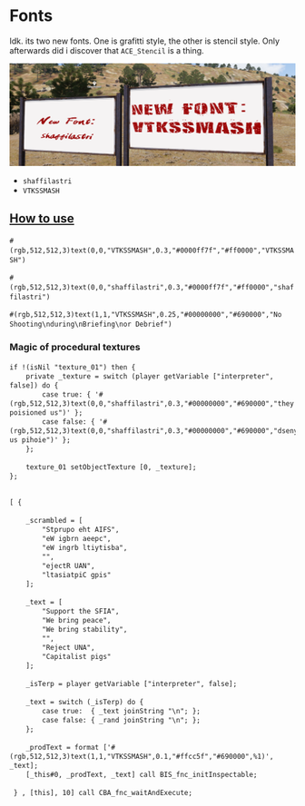 # Fonts
Idk. its two new fonts. One is grafitti style, the other is stencil style. Only afterwards did i discover that `ACE_Stencil` is a thing.

![alt text](/img/readme/fonts.png)

- `shaffilastri`
- `VTKSSMASH`


## [How to use](https://community.bistudio.com/wiki/Procedural_Textures#Text)

`#(rgb,512,512,3)text(0,0,"VTKSSMASH",0.3,"#0000ff7f","#ff0000","VTKSSMASH")`

`#(rgb,512,512,3)text(0,0,"shaffilastri",0.3,"#0000ff7f","#ff0000","shaffilastri")`

`#(rgb,512,512,3)text(1,1,"VTKSSMASH",0.25,"#00000000","#690000","No Shooting\nduring\nBriefing\nor Debrief")`

### Magic of procedural textures

```sqf
if !(isNil "texture_01") then {
    private _texture = switch (player getVariable ["interpreter", false]) do { 
        case true: { '#(rgb,512,512,3)text(0,0,"shaffilastri",0.3,"#00000000","#690000","they poisioned us")' }; 
        case false: { '#(rgb,512,512,3)text(0,0,"shaffilastri",0.3,"#00000000","#690000","dsenyto us pihoie")' }; 
    }; 

    texture_01 setObjectTexture [0, _texture]; 
};
```


```sqf

[ { 
    
    _scrambled = [ 
        "Stprupo eht AIFS", 
        "eW igbrn aeepc", 
        "eW ingrb ltiytisba", 
        "", 
        "ejectR UAN", 
        "ltasiatpiC gpis" 
    ]; 

    _text = [ 
        "Support the SFIA", 
        "We bring peace", 
        "We bring stability", 
        "", 
        "Reject UNA", 
        "Capitalist pigs" 
    ]; 

    _isTerp = player getVariable ["interpreter", false];

    _text = switch (_isTerp) do {
        case true:  { _text joinString "\n"; };
        case false: { _rand joinString "\n"; };
    };

    _prodText = format ['#(rgb,512,512,3)text(1,1,"VTKSSMASH",0.1,"#ffcc5f","#690000",%1)', _text]; 
    [_this#0, _prodText, _text] call BIS_fnc_initInspectable; 

 } , [this], 10] call CBA_fnc_waitAndExecute;


```

